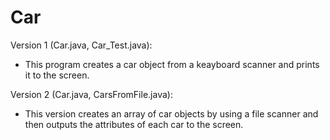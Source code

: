 # Car

Version 1 (Car.java, Car_Test.java):
- This program creates a car object from a keayboard scanner and prints it to the screen.

Version 2 (Car.java, CarsFromFile.java):
- This version creates an array of car objects by using a file scanner and then outputs the attributes of each car to the screen.
